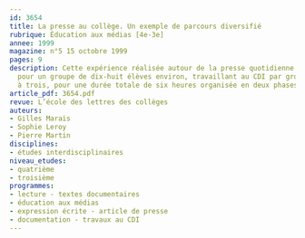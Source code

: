 ```yaml
---
id: 3654
title: La presse au collège. Un exemple de parcours diversifié 
rubrique: Éducation aux médias [4e-3e]
annee: 1999
magazine: n°5 15 octobre 1999
pages: 9
description: Cette expérience réalisée autour de la presse quotidienne est conçue
  pour un groupe de dix-huit élèves environ, travaillant au CDI par groupes de deux
  à trois, pour une durée totale de six heures organisée en deux phases.
article_pdf: 3654.pdf
revue: L’école des lettres des collèges
auteurs:
- Gilles Marais
- Sophie Leroy
- Pierre Martin
disciplines:
- études interdisciplinaires
niveau_etudes:
- quatrième
- troisième
programmes:
- lecture - textes documentaires
- éducation aux médias
- expression écrite - article de presse
- documentation - travaux au CDI
---
```

